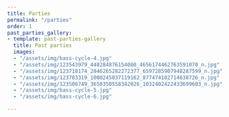 ```yaml
---
title: Parties
permalink: "/parties"
order: 1
past_parties_gallery:
- template: past-parties-gallery
  title: Past parties
  images:
  - "/assets/img/bass-cycle-4.jpg"
  - "/assets/img/123543979_448284876154080_4656174462763591070_n.jpg"
  - "/assets/img/123718174_2846265282272377_6597285907948287599_n.jpg"
  - "/assets/img/123783319_1000245037119162_877474102714638726_n.jpg"
  - "/assets/img/123506749_3650350558342026_1032402422433699603_n.jpg"
  - "/assets/img/bass-cycle-5.jpg"
  - "/assets/img/bass-cycle-6.jpg"

---
```

